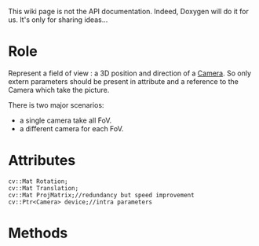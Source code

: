This wiki page is not the API documentation. Indeed, Doxygen will do it for us. It's only for sharing ideas...

# Role #

Represent a field of view : a 3D position and direction of a [Camera](Camera.md). So only extern parameters should be present in attribute and a reference to the Camera which take the picture.

There is two major scenarios:
  * a single camera take all FoV.
  * a different camera for each FoV.


# Attributes #
```
cv::Mat Rotation;
cv::Mat Translation;
cv::Mat ProjMatrix;//redundancy but speed improvement
cv::Ptr<Camera> device;//intra parameters
```
# Methods #